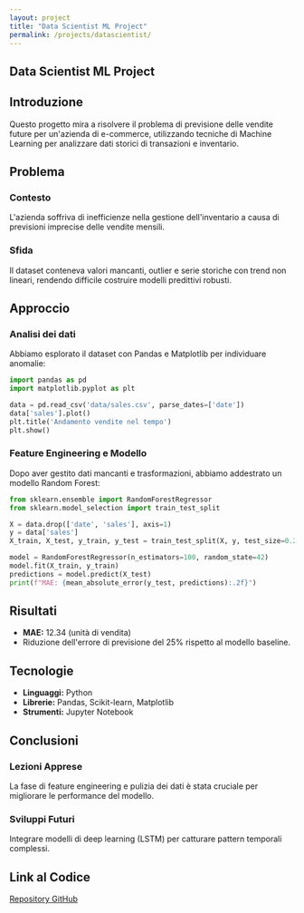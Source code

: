```yaml
---
layout: project
title: "Data Scientist ML Project"
permalink: /projects/datascientist/
---
```


## Data Scientist ML Project

## Introduzione

Questo progetto mira a risolvere il problema di previsione delle vendite future per un'azienda di e-commerce, utilizzando tecniche di Machine Learning per analizzare dati storici di transazioni e inventario.

## Problema

### Contesto

L'azienda soffriva di inefficienze nella gestione dell'inventario a causa di previsioni imprecise delle vendite mensili.

### Sfida

Il dataset conteneva valori mancanti, outlier e serie storiche con trend non lineari, rendendo difficile costruire modelli predittivi robusti.

## Approccio

### Analisi dei dati

Abbiamo esplorato il dataset con Pandas e Matplotlib per individuare anomalie:
```python
import pandas as pd
import matplotlib.pyplot as plt

data = pd.read_csv('data/sales.csv', parse_dates=['date'])
data['sales'].plot()
plt.title('Andamento vendite nel tempo')
plt.show()
```

### Feature Engineering e Modello

Dopo aver gestito dati mancanti e trasformazioni, abbiamo addestrato un modello Random Forest:
```python
from sklearn.ensemble import RandomForestRegressor
from sklearn.model_selection import train_test_split

X = data.drop(['date', 'sales'], axis=1)
y = data['sales']
X_train, X_test, y_train, y_test = train_test_split(X, y, test_size=0.2, random_state=42)

model = RandomForestRegressor(n_estimators=100, random_state=42)
model.fit(X_train, y_train)
predictions = model.predict(X_test)
print(f"MAE: {mean_absolute_error(y_test, predictions):.2f}")
```

## Risultati

- **MAE:** 12.34 (unità di vendita)
- Riduzione dell'errore di previsione del 25% rispetto al modello baseline.

## Tecnologie

- **Linguaggi:** Python
- **Librerie:** Pandas, Scikit-learn, Matplotlib
- **Strumenti:** Jupyter Notebook

## Conclusioni

### Lezioni Apprese

La fase di feature engineering e pulizia dei dati è stata cruciale per migliorare le performance del modello.

### Sviluppi Futuri

Integrare modelli di deep learning (LSTM) per catturare pattern temporali complessi.

## Link al Codice

[Repository GitHub](https://github.com/AstroMarius/datascientist-ml-project)
